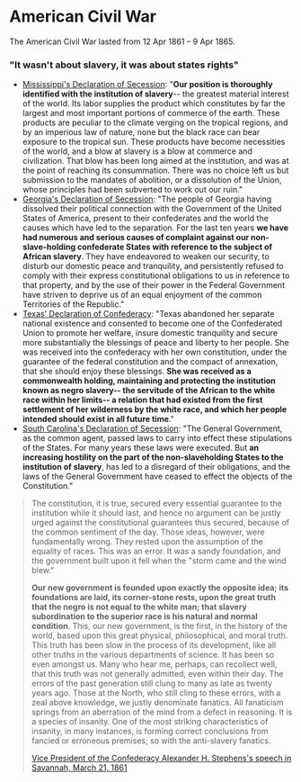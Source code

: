 # American Civil War
The American Civil War lasted from 12 Apr 1861 – 9 Apr 1865. 

### "It wasn't about slavery, it was about states rights"

- [Mississippi's Declaration of Secession](https://avalon.law.yale.edu/19th_century/csa_missec.asp): "**Our position is thoroughly identified with the institution of slavery**-- the greatest material interest of the world. Its labor supplies the product which constitutes by far the largest and most important portions of commerce of the earth. These products are peculiar to the climate verging on the tropical regions, and by an imperious law of nature, none but the black race can bear exposure to the tropical sun. These products have become necessities of the world, and a blow at slavery is a blow at commerce and civilization. That blow has been long aimed at the institution, and was at the point of reaching its consummation. There was no choice left us but submission to the mandates of abolition, or a dissolution of the Union, whose principles had been subverted to work out our ruin."
- [Georgia's Declaration of Secession](https://avalon.law.yale.edu/19th_century/csa_geosec.asp): "The people of Georgia having dissolved their political connection with the Government of the United States of America, present to their confederates and the world the causes which have led to the separation. For the last ten years **we have had numerous and serious causes of complaint against our non-slave-holding confederate States with reference to the subject of African slavery**. They have endeavored to weaken our security, to disturb our domestic peace and tranquility, and persistently refused to comply with their express constitutional obligations to us in reference to that property, and by the use of their power in the Federal Government have striven to deprive us of an equal enjoyment of the common Territories of the Republic."
- [Texas' Declaration of Confederacy](https://avalon.law.yale.edu/19th_century/csa_texsec.asp): "Texas abandoned her separate national existence and consented to become one of the Confederated Union to promote her welfare, insure domestic tranquility and secure more substantially the blessings of peace and liberty to her people. She was received into the confederacy with her own constitution, under the guarantee of the federal constitution and the compact of annexation, that she should enjoy these blessings. **She was received as a commonwealth holding, maintaining and protecting the institution known as negro slavery-- the servitude of the African to the white race within her limits-- a relation that had existed from the first settlement of her wilderness by the white race, and which her people intended should exist in all future time**."
- [South Carolina's Declaration of Secession](https://avalon.law.yale.edu/19th_century/csa_texsec.asp): "The General Government, as the common agent, passed laws to carry into effect these stipulations of the States. For many years these laws were executed. But **an increasing hostility on the part of the non-slaveholding States to the institution of slavery**, has led to a disregard of their obligations, and the laws of the General Government have ceased to effect the objects of the Constitution."

> The constitution, it is true, secured every essential guarantee to the institution while it should last, and hence no argument can be justly urged against the constitutional guarantees thus secured, because of the common sentiment of the day. Those ideas, however, were fundamentally wrong. They rested upon the assumption of the equality of races. This was an error. It was a sandy foundation, and the government built upon it fell when the "storm came and the wind blew."
> 
> **Our new government is founded upon exactly the opposite idea; its foundations are laid, its corner-stone rests, upon the great truth that the negro is not equal to the white man; that slavery subordination to the superior race is his natural and normal condition**. This, our new government, is the first, in the history of the world, based upon this great physical, philosophical, and moral truth. This truth has been slow in the process of its development, like all other truths in the various departments of science. It has been so even amongst us. Many who hear me, perhaps, can recollect well, that this truth was not generally admitted, even within their day. The errors of the past generation still clung to many as late as twenty years ago. Those at the North, who still cling to these errors, with a zeal above knowledge, we justly denominate fanatics. All fanaticism springs from an aberration of the mind from a defect in reasoning. It is a species of insanity. One of the most striking characteristics of insanity, in many instances, is forming correct conclusions from fancied or erroneous premises; so with the anti-slavery fanatics.
> 
> [Vice President of the Confederacy Alexander H. Stephens's speech in Savannah, March 21, 1861](https://history.iowa.gov/history/education/educator-resources/primary-source-sets/civil-war/cornerstone-speech-alexander)